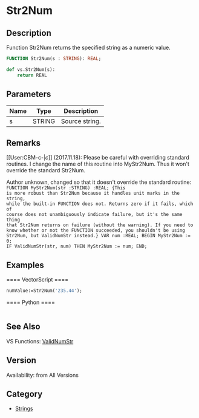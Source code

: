 # Str2Num

## Description
Function Str2Num returns the specified string as a numeric value.

```pascal
FUNCTION Str2Num(s : STRING): REAL;
```

```python
def vs.Str2Num(s):
    return REAL
```

## Parameters
|Name|Type|Description|
|---|---|---|
|s|STRING|Source string.|

## Remarks
[[User:CBM-c-|_c_]] (2017.11.18): Please be careful with overriding standard routines. I change the name of this routine into MyStr2Num. Thus it won't override the standard Str2Num.

Author unknown, changed so that it doesn't override the standard routine:
<code lang="pas">
FUNCTION MyStr2Num(str :STRING) :REAL;
{This is more robust than Str2Num because it handles unit marks in the string,
while the built-in FUNCTION does not. Returns zero
if it fails, which of course does not unambiguously
indicate failure, but it's the same thing that Str2Num 
returns on failure (without the warning). If you need
to know whether or not the FUNCTION succeeded, you
shouldn't be using Str2Num, but ValidNumStr instead.}
VAR
num :REAL;
BEGIN
MyStr2Num := 0;
IF ValidNumStr(str, num) THEN MyStr2Num := num;
END;
</code>

## Examples
==== VectorScript ====
```pascal
numValue:=Str2Num('235.44');
```
==== Python ====
```python

```

## See Also
VS Functions:
[ValidNumStr](ValidNumStr.md)

## Version
Availability: from All Versions

## Category
* [Strings](../Categories/Strings.md)
